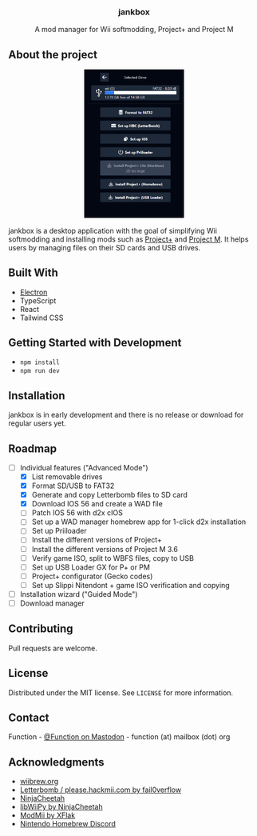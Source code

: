 <div align="center">
  <h3 align="center">jankbox</h3>
  <p align="center">
    A mod manager for Wii softmodding, Project+ and Project M
  </p>
</div>

## About the project

<div align="center">
  <img src="docs/jankbox-screenshot.png" alt="jankbox screenshot" width="200"/>
</div>

jankbox is a desktop application with the goal of simplifying Wii softmodding and installing mods such as [Project+](https://projectplusgame.com) and [Project M](https://en.wikipedia.org/wiki/Project_M).
It helps users by managing files on their SD cards and USB drives.

## Built With

- [Electron](https://www.electronjs.org/)
- TypeScript
- React
- Tailwind CSS

## Getting Started with Development

- `npm install`
- `npm run dev`

## Installation

jankbox is in early development and there is no release or download for regular users yet.

## Roadmap

- [ ] Individual features ("Advanced Mode")
  - [x] List removable drives
  - [x] Format SD/USB to FAT32
  - [x] Generate and copy Letterbomb files to SD card
  - [x] Download IOS 56 and create a WAD file
  - [ ] Patch IOS 56 with d2x cIOS
  - [ ] Set up a WAD manager homebrew app for 1-click d2x installation
  - [ ] Set up Priiloader
  - [ ] Install the different versions of Project+
  - [ ] Install the different versions of Project M 3.6
  - [ ] Verify game ISO, split to WBFS files, copy to USB
  - [ ] Set up USB Loader GX for P+ or PM
  - [ ] Project+ configurator (Gecko codes)
  - [ ] Set up Slippi Nitendont + game ISO verification and copying
- [ ] Installation wizard ("Guided Mode")
- [ ] Download manager

## Contributing

Pull requests are welcome.

## License

Distributed under the MIT license. See `LICENSE` for more information.

## Contact

Function - [@Function on Mastodon](https://norden.social/@function) - function (at) mailbox (dot) org

## Acknowledgments

- [wiibrew.org](https://wiibrew.org/)
- [Letterbomb / please.hackmii.com by fail0verflow](https://github.com/fail0verflow/letterbomb)
- [NinjaCheetah](https://ninjacheetah.dev/)
- [libWiiPy by NinjaCheetah](https://github.com/NinjaCheetah/libWiiPy)
- [ModMii by XFlak](https://github.com/modmii)
- [Nintendo Homebrew Discord](https://discord.gg/C29hYvh)
